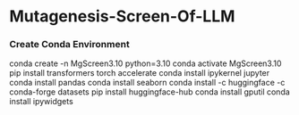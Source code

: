 # Mutagenesis-Screen-Of-LLM

### Create Conda Environment
conda create -n MgScreen3.10 python=3.10 
conda activate MgScreen3.10 
pip install transformers torch accelerate 
conda install ipykernel jupyter 
conda install pandas 
conda install seaborn 
conda install -c huggingface -c conda-forge datasets 
pip install huggingface-hub 
conda install gputil 
conda install ipywidgets 
